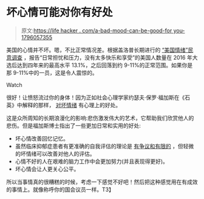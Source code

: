 # 坏心情可能对你有好处

> 原文:[https://life hacker . com/a-bad-mood-can-be-good-for you-1796057355](https://lifehacker.com/a-bad-mood-can-be-good-for-you-1796057355)

美国的心情并不坏。嗯，不比正常情况差。根据盖洛普长期进行的 [“美国情绪”民意调查](http://www.gallup.com/poll/151166/mood-weekly.aspx) ，报告“日常担忧和压力，没有太多快乐和享受”的美国人数量在 2016 年大选后达到四年来的最高水平 13.1%，之后回落到约 9-11%的正常范围。如果你是那 9-11%中的一员，这是令人震惊的。

Watch

很好！让愤怒流过你的身体！因为正如社会心理学家约瑟夫·保罗·福加斯在《石英》中解释的那样， [对坏情绪](https://qz.com/1003859/the-psychological-benefits-of-being-in-a-bad-mood/) 有心理上的好处。

这是众所周知的长期浪漫化的影响:悲伤激发伟大的艺术，它帮助我们欣赏他人的悲伤。但是福加斯博士指出了一些更加日常和实用的好处:

*   坏心情改善回忆记忆。
*   虽然临床抑郁症患者有更准确的自我评估的理论是 [有争议和有限的](http://www.apa.org/monitor/apr05/realism.aspx) ，但轻微的坏情绪可以改善对他人的评估。
*   心情不好的人在艰难的脑力工作中会更加努力(并且表现得更好)。
*   坏心情会让人更关心公平。

所以当事情真的很糟糕的时候，考虑一下感觉不好吧！然后把这种感觉用在有成效的事情上。就像称呼你的国会议员一样。T3】